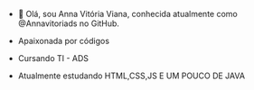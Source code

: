 - 👋 Olá, sou Anna Vitória Viana, conhecida atualmente como @Annavitoriads no GitHub.

- Apaixonada por códigos
- Cursando TI - ADS
- Atualmente estudando HTML,CSS,JS E UM POUCO DE JAVA
